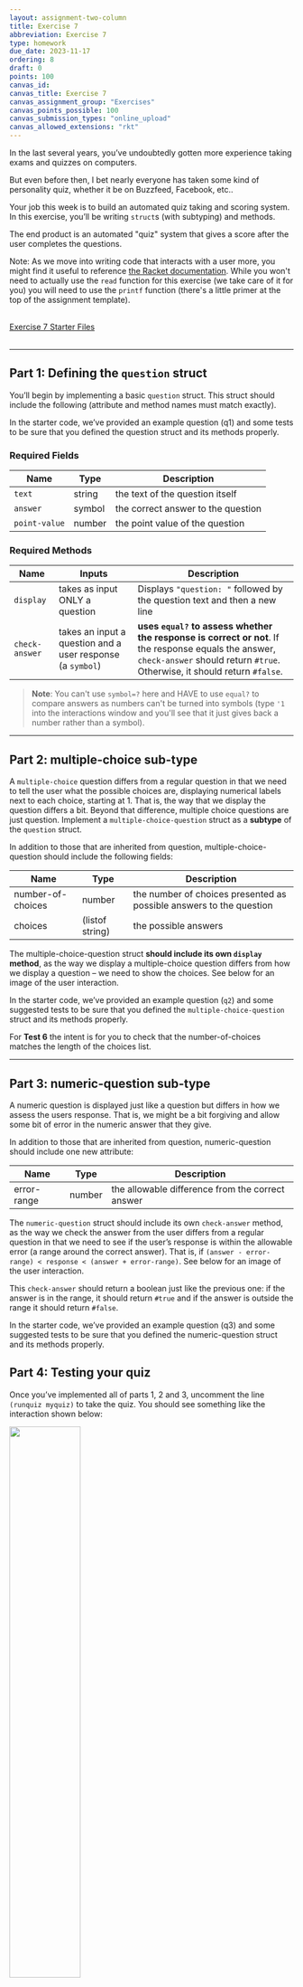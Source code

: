 ```yaml
---
layout: assignment-two-column
title: Exercise 7
abbreviation: Exercise 7
type: homework
due_date: 2023-11-17
ordering: 8
draft: 0
points: 100
canvas_id: 
canvas_title: Exercise 7
canvas_assignment_group: "Exercises"
canvas_points_possible: 100
canvas_submission_types: "online_upload"
canvas_allowed_extensions: "rkt"
---
```


In the last several years, you’ve undoubtedly gotten more experience taking exams and quizzes on computers.

But even before then, I bet nearly everyone has taken some kind of personality quiz, whether it be on Buzzfeed, Facebook, etc..

Your job this week is to build an automated quiz taking and scoring system. In this exercise, you’ll be writing `struct`s (with subtyping) and methods.

The end product is an automated "quiz" system that gives a score after the user completes the questions.

Note: As we move into writing code that interacts with a user more, you might find it useful to reference [the Racket documentation](https://docs.racket-lang.org/htdp-langs/advanced.html). While you won't need to actually use the `read` function for this exercise (we take care of it for you) you will need to use the `printf` function (there's a little primer at the top of the assignment template).

<br>
<a class="nu-button" href="{{ site.url }}/course-files/exercises/exercise_7_template.zip" target="_blank">
    Exercise 7 Starter Files <i class="fas fa-download"></i>
</a>
<br>
<br>

* * *

## Part 1: Defining the `question` struct

You’ll begin by implementing a basic `question` struct. This struct should include the following (attribute and method names must match exactly).

In the starter code, we’ve provided an example question (q1) and some tests to be sure that you defined the question struct and its methods properly.

### Required Fields

| Name        | Type   | Description                        |
|-------------|--------|------------------------------------|
| `text`        | string | the text of the question itself    |
| `answer`      | symbol | the correct answer to the question |
| `point-value` | number | the point value of the question    |

### Required Methods

| Name | Inputs | Description |
| ---- | ------ | ----------- |
| `display`      | takes as input ONLY a question                           | Displays `"question: "` followed by the question text and then a new line                                                                                                |
| `check-answer` | takes an input a question and a user response (a `symbol`) | **uses `equal?` to assess whether the response is correct or not**. If the response equals the answer, `check-answer` should return `#true`. Otherwise, it should return `#false`. |

> **Note**: You can't use `symbol=?` here and HAVE to use `equal?` to compare answers as numbers can't be turned into symbols (type `'1` into the interactions window and you'll see that it just gives back a number rather than a symbol).

* * *

## Part 2: multiple-choice sub-type

A `multiple-choice` question differs from a regular question in that we need to tell the user what the possible choices are, displaying numerical labels next to each choice, starting at 1. That is, the way that we display the question differs a bit. Beyond that difference, multiple choice questions are just question. Implement a `multiple-choice-question` struct as a **subtype** of the `question` struct.

In addition to those that are inherited from question, multiple-choice-question should include the following fields:

| Name | Type | Description |
| ---  | --- | ---- |
| number-of-choices | number | the number of choices presented as possible answers to the question |
| choices | (listof string) | the possible answers |

The multiple-choice-question struct **should include its own `display` method**, as the way we display a multiple-choice question differs from how we display a question – we need to show the choices. See below for an image of the user interaction.

In the starter code, we’ve provided an example question (`q2`) and some suggested tests to be sure that you defined the `multiple-choice-question` struct and its methods properly.

For **Test 6** the intent is for you to check that the number-of-choices matches the length of the choices list.

* * *

## Part 3: numeric-question sub-type

A numeric question is displayed just like a question but differs in how we assess the users response. That is, we might be a bit forgiving and allow some bit of error in the numeric answer that they give.

In addition to those that are inherited from question, numeric-question should include one new attribute:

| Name        | Type   | Description                                        |
|-------------|--------|----------------------------------------------------|
| error-range | number | the allowable difference  from the correct answer |

The `numeric-question` struct should include its own `check-answer` method, as the way we check the answer from the user differs from a regular question in that we need to see if the user’s response is within the allowable error (a range around the correct answer). That is, if `(answer - error-range) < response < (answer + error-range)`. See below for an image of the user interaction.

This `check-answer` should return a boolean just like the previous one: if the answer is in the range, it should return `#true` and if the answer is outside the range it should return `#false`.

In the starter code, we’ve provided an example question (q3) and some suggested tests to be sure that you defined the numeric-question struct and its methods properly.

## Part 4: Testing your quiz

Once you’ve implemented all of parts 1, 2 and 3, uncomment the line `(runquiz myquiz)` to take the quiz. You should see something like the interaction shown below:

<img src="{{ site.url }}/assets/exercise_7/ex7_interaction.png" style="width:50%" />

You can leave this line commented uncommented when you submit; it will not affect the autograder either way.

* * *

## Double Checking your Work

Make sure you’ve followed the process outlined in the introduction for every function, and that you’ve thoroughly tested your functions for all possible edge cases.

Before turning your assignment in, **run the file one last time** to make sure that it runs properly and doesn’t generate any exceptions, and all the tests pass. Make sure you've also spent some time writing your OWN `check-expect` calls to test your code.

Assuming they do, submit **only your `exercise_7.rkt` file** on Canvas.

{% include submission_details.md %}